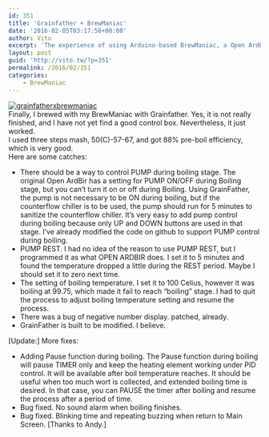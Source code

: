 ```yaml
---
id: 351
title: 'Grainfather + BrewManiac'
date: '2016-02-05T03:17:56+00:00'
author: Vito
excerpt: 'The experience of using Arduino-based BrewManiac, a Open ArdBir "clone", with Grainfather.'
layout: post
guid: 'http://vito.tw/?p=351'
permalink: /2016/02/351
categories:
    - BrewManiac
---
```


[![grainfatherxbrewmaniac](http://vito.tw/wp-content/uploads/2016/02/grainfatherxbrewmaniac.jpg)](http://vito.tw/wp-content/uploads/2016/02/grainfatherxbrewmaniac.jpg)  
Finally, I brewed with my BrewManiac with Grainfather. Yes, it is not really finished, and I have not yet find a good control box. Nevertheless, it just worked.  
I used three steps mash, 50(C)-57-67, and got 88% pre-boil efficiency, which is very good.  
Here are some catches:

- There should be a way to control PUMP during boiling stage. The original Open ArdBir has a setting for PUMP ON/OFF during Boiling stage, but you can’t turn it on or off during Boiling. Using GrainFather, the pump is not necessary to be ON during boiling, but if the counterflow chiller is to be used, the pump should run for 5 minutes to sanitize the counterflow chiller. It’s very easy to add pump control during boiling because only UP and DOWN buttons are used in that stage. I’ve already modified the code on github to support PUMP control during boiling.
- PUMP REST. I had no idea of the reason to use PUMP REST, but I programmed it as what OPEN ARDBIR does. I set it to 5 minutes and found the temperature dropped a little during the REST period. Maybe I should set it to zero next time.
- The setting of boiling temperature. I set it to 100 Celius, however it was boiling at 99.75, which made it fail to reach “boiling” stage. I had to quit the process to adjust boiling temperature setting and resume the process.
- There was a bug of negative number display. patched, already.
- GrainFather is built to be modified. I believe.

\[Update:\] More fixes:

- Adding Pause function during boiling. The Pause function during boiling will pause TIMER only and keep the heating element working under PID control. It will be available after boil temperature reaches. It should be useful when too much wort is collected, and extended boiling time is desired. In that case, you can PAUSE the timer after boiling and resume the process after a period of time.
- Bug fixed. No sound alarm when boiling finishes.
- Bug fixed. Blinking time and repeating buzzing when return to Main Screen. \[Thanks to Andy.\]